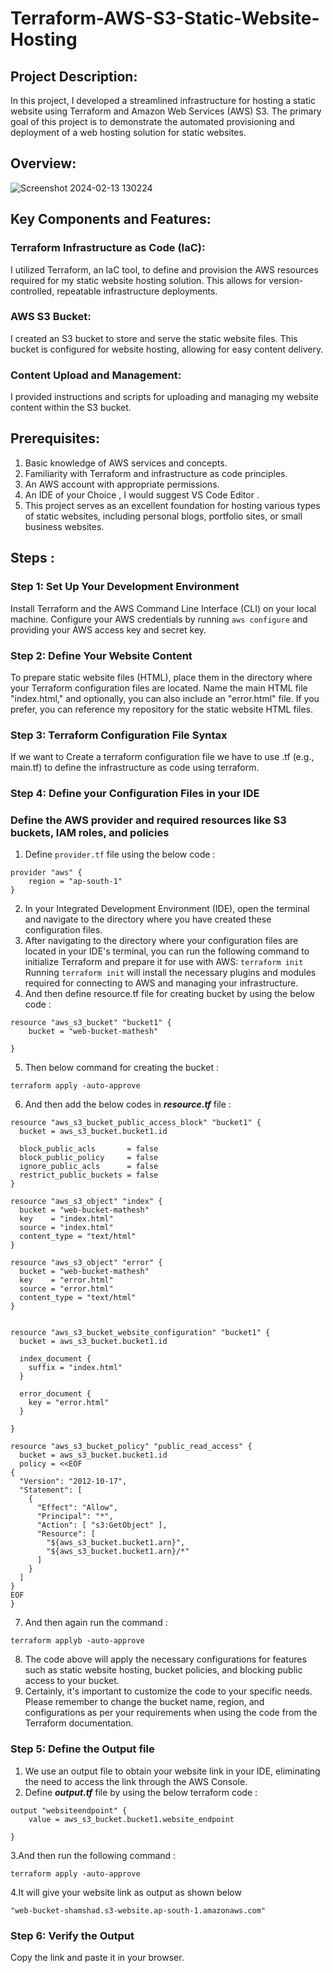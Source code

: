 # Terraform-AWS-S3-Static-Website-Hosting

## Project Description:
In this project, I developed a streamlined infrastructure for hosting a static website using Terraform and Amazon Web Services (AWS) S3. The primary goal of this project is to demonstrate the automated provisioning and deployment of a web hosting solution for static websites.

## Overview:

![Screenshot 2024-02-13 130224](https://github.com/shamshad74/Terraform-AWS-S3-Static-Website-Hosting/assets/117065471/b972f1a1-8f9e-4d86-ae8e-d7115a703bd5)

## Key Components and Features:

### Terraform Infrastructure as Code (IaC):

I utilized Terraform, an IaC tool, to define and provision the AWS resources required for my static website hosting solution. This allows for version-controlled, repeatable infrastructure deployments.

### AWS S3 Bucket:

I created an S3 bucket to store and serve the static website files. This bucket is configured for website hosting, allowing for easy content delivery.

### Content Upload and Management:

I provided instructions and scripts for uploading and managing my website content within the S3 bucket.

## Prerequisites:
1. Basic knowledge of AWS services and concepts.
2. Familiarity with Terraform and infrastructure as code principles.
3. An AWS account with appropriate permissions.
4. An IDE of your Choice , I would suggest VS Code Editor .
5. This project serves as an excellent foundation for hosting various types of static websites, including personal blogs, portfolio sites, or small business websites.


## Steps :

### Step 1: Set Up Your Development Environment

Install Terraform and the AWS Command Line Interface (CLI) on your local machine. Configure your AWS credentials by running ``` aws configure ``` and providing your AWS access key and secret key.

### Step 2: Define Your Website Content

To prepare static website files (HTML), place them in the directory where your Terraform configuration files are located. Name the main HTML file "index.html," and optionally, you can also include an "error.html" file. If you prefer, you can reference my repository for the static website HTML files.

### Step 3: Terraform Configuration File Syntax

If we want to Create a terraform configuration file we have to use .tf (e.g., main.tf) to define the infrastructure as code using terraform.

### Step 4: Define your Configuration Files in your IDE

### Define the AWS provider and required resources like S3 buckets, IAM roles, and policies

1. Define ``` provider.tf ``` file using the below code :
```
provider "aws" {
    region = "ap-south-1"
}
```
2. In your Integrated Development Environment (IDE), open the terminal and navigate to the directory where you have created these configuration files.
3. After navigating to the directory where your configuration files are located in your IDE's terminal, you can run the following command to initialize Terraform and prepare it for use with AWS:
```terraform init```
Running ```terraform init``` will install the necessary plugins and modules required for connecting to AWS and managing your infrastructure.
4. And then define resource.tf file for creating bucket by using the below code :
```
resource "aws_s3_bucket" "bucket1" {
    bucket = "web-bucket-mathesh"
  
}
```

5. Then below command for creating the bucket :
```
terraform apply -auto-approve
```
6. And then add the below codes in ***resource.tf*** file :
```
resource "aws_s3_bucket_public_access_block" "bucket1" {
  bucket = aws_s3_bucket.bucket1.id

  block_public_acls       = false
  block_public_policy     = false
  ignore_public_acls      = false
  restrict_public_buckets = false
}

resource "aws_s3_object" "index" {
  bucket = "web-bucket-mathesh"
  key    = "index.html"
  source = "index.html"
  content_type = "text/html"
}

resource "aws_s3_object" "error" {
  bucket = "web-bucket-mathesh"
  key    = "error.html"
  source = "error.html"
  content_type = "text/html"
}


resource "aws_s3_bucket_website_configuration" "bucket1" {
  bucket = aws_s3_bucket.bucket1.id

  index_document {
    suffix = "index.html"
  }

  error_document {
    key = "error.html"
  }

}

resource "aws_s3_bucket_policy" "public_read_access" {
  bucket = aws_s3_bucket.bucket1.id
  policy = <<EOF
{
  "Version": "2012-10-17",
  "Statement": [
    {
      "Effect": "Allow",
	  "Principal": "*",
      "Action": [ "s3:GetObject" ],
      "Resource": [
        "${aws_s3_bucket.bucket1.arn}",
        "${aws_s3_bucket.bucket1.arn}/*"
      ]
    }
  ]
}
EOF
}
```
7. And then again run the command :
```
terraform applyb -auto-approve
```
8. The code above will apply the necessary configurations for features such as static website hosting, bucket policies, and blocking public access to your bucket.
9. Certainly, it's important to customize the code to your specific needs. Please remember to change the bucket name, region, and configurations as per your requirements when using the code from the Terraform documentation.

### Step 5: Define the Output file
1. We use an output file to obtain your website link in your IDE, eliminating the need to access the link through the AWS Console.
2. Define ***output.tf*** file by using the below terraform code :
```
output "websiteendpoint" {
    value = aws_s3_bucket.bucket1.website_endpoint
  
}
```
3.And then run the following command :
```
terraform apply -auto-approve
```

4.It will give your website link as output as shown below
```
"web-bucket-shamshad.s3-website.ap-south-1.amazonaws.com"
```

### Step 6: Verify the Output

Copy the link and paste it in your browser.

















































